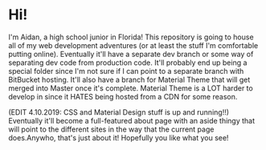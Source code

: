 # Hi!

I'm Aidan, a high school junior in Florida! This repository is going to house all of my web development adventures (or at least the stuff I'm comfortable putting online). Eventually it'll have a separate dev branch or some way of separating dev code from production code. It'll probably end up being a special folder since I'm not sure if I can point to a separate branch with BitBucket hosting. It'll also have a branch for Material Theme that will get merged into Master once it's complete. Material Theme is a LOT harder to develop in since it HATES being hosted from a CDN for some reason. 

(EDIT 4.10.2019: CSS and Material Design stuff is up and running!!)
Eventually it'll become a full-featured about page with an aside thingy that will point to the different sites in the way that the current page does.Anywho, that's just about it! Hopefully you like what you see!